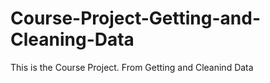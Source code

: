# Course-Project-Getting-and-Cleaning-Data
This is the Course Project. From Getting and Cleanind Data
